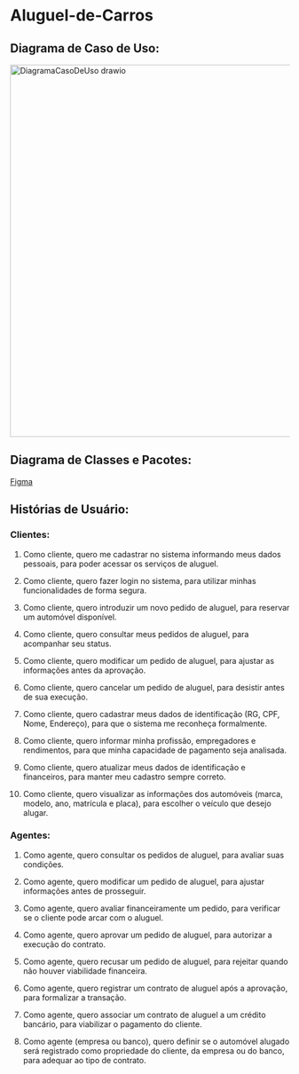 # Aluguel-de-Carros

## Diagrama de Caso de Uso: 

<img width="648" height="671" alt="DiagramaCasoDeUso drawio" src="https://github.com/user-attachments/assets/f5cd00fd-d314-4ebf-b617-56711a1862d8" />


## Diagrama de Classes e Pacotes:

[Figma](https://www.figma.com/board/9basqE4J4kzSJsj5oVfo2V/Class-Diagram-Template--Community-?node-id=0-1&t=EnP0oiht6XPItvUe-0)


## Histórias de Usuário:

### Clientes:

1. Como cliente, quero me cadastrar no sistema informando meus dados pessoais, para poder acessar os serviços de aluguel.

2. Como cliente, quero fazer login no sistema, para utilizar minhas funcionalidades de forma segura.

3. Como cliente, quero introduzir um novo pedido de aluguel, para reservar um automóvel disponível.

4. Como cliente, quero consultar meus pedidos de aluguel, para acompanhar seu status.

5. Como cliente, quero modificar um pedido de aluguel, para ajustar as informações antes da aprovação.

6. Como cliente, quero cancelar um pedido de aluguel, para desistir antes de sua execução.

7. Como cliente, quero cadastrar meus dados de identificação (RG, CPF, Nome, Endereço), para que o sistema me reconheça formalmente.

8. Como cliente, quero informar minha profissão, empregadores e rendimentos, para que minha capacidade de pagamento seja analisada.

9. Como cliente, quero atualizar meus dados de identificação e financeiros, para manter meu cadastro sempre correto.

10. Como cliente, quero visualizar as informações dos automóveis (marca, modelo, ano, matrícula e placa), para escolher o veículo que desejo alugar.

### Agentes:

1. Como agente, quero consultar os pedidos de aluguel, para avaliar suas condições.

2. Como agente, quero modificar um pedido de aluguel, para ajustar informações antes de prosseguir.

3. Como agente, quero avaliar financeiramente um pedido, para verificar se o cliente pode arcar com o aluguel.

4. Como agente, quero aprovar um pedido de aluguel, para autorizar a execução do contrato.

5. Como agente, quero recusar um pedido de aluguel, para rejeitar quando não houver viabilidade financeira.

6. Como agente, quero registrar um contrato de aluguel após a aprovação, para formalizar a transação.

7. Como agente, quero associar um contrato de aluguel a um crédito bancário, para viabilizar o pagamento do cliente.

8. Como agente (empresa ou banco), quero definir se o automóvel alugado será registrado como propriedade do cliente, da empresa ou do banco, para adequar ao tipo de contrato.

